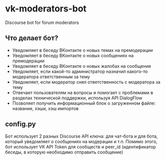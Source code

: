 # vk-moderators-bot
Discourse bot for forum moderators

## Что делает бот?
* Уведомляет в беседу ВКонтакте о новых темах на премодерации
* Уведомляет в беседу ВКонтакте о новых сообщениях на премодерации
* Уведомляет в беседу ВКонтакте о новых жалобах на сообщения
* Уведомляет, если какой-то администратор назначил какого-то модератора ответственным за тему
* Уведомляет, если модератор снял ответственность с модератора за тему
* Отвечает пользователям на вопросы и помогает с проблемами в разделах технической поддержки, используя API DialogFlow
* Позволяет получить информационный блок о загруженном файле: название, хэши, хэш импортов

## config.py
Бот использует 2 разных Discourse API ключа: для чат-бота и для бота, который уведомляет о сообщениях на модерации и т.п. Помимо этого, бот использует VK API Token для сообществ и peer_id (идентификатор беседы, в которую необходимо отправить сообщение)
